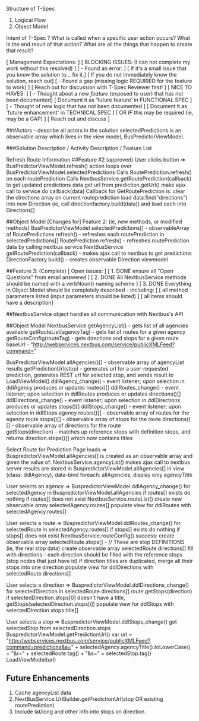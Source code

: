 Structure of T-Spec
1. Logical Flow
2. Object Model

Intent of T-Spec
? What is called when a specific user action occurs?
        What is the end result of that action?
        What are all the things that happen to create that result?

[ Management Expectations: ]
[ BLOCKING ISSUES: (I can not complete my work without this resolved) ]
[ - Found an error: ]
[       If it's a small issue that you know the solution to... fix it.] 
[       If you do not immediately know the solution, reach out]
[ - Found a gap (missing logic REQUIRED for the feature to work) ]
[       Reach out for discussion with T-Spec Reviewer first! ]
[ NICE TO HAVES: ]
[ - Thought about a new *feature* (exposed to user) that has not been documented]
[       Document it as 'future feature' in FUNCTIONAL SPEC ]
[ - Thought of new logic that has not been documented ]
[       Document it as 'future enhancement' in TECHNICAL SPEC ]
[       OR *IF* this may be required (ie, may be a GAP) ]
[       Reach out and discuss ]


###Actors - describe all actors in the solution
selectedPredictions is an observable array which lives in the view model, BusPredictorViewModel.

###Solution Description / Activity Description / Feature List

Refresh Route Information
##Feature #2 (approved)
User clicks button =>
    BusPredictorViewModel.refresh() action loops over BusPredictorViewModel.selectedPredictions
        Calls RoutePrediction.refresh() on each routePrediction
            Calls NextbusService.getRoutePrediction(callback) to get updated predictions data
                get url from prediction.getUrl()
                make ajax call to service
                do callback(data)
            Callback for GetRoutePrediction is:
                clear the directions array on current routeprediction
                load data.find("directions") into new Direction (ie, call directionfactory.build(data)) and load each into Directions[]

##Object Model
[Changes for] Feature 2: (ie, new methods, or modified methods)
BusPredictorViewModel
    selectedPredictions[] - observableArray of RoutePredictions
    refresh() - refreshes each routePrediction in selectedPredictions[]
RoutePrediction
    refresh() - refreshes routePrediction data by calling nextbus service
NextBusService
    getRoutePrediction(callback) - makes ajax call to nextbus to get predictions
DirectionFactory
    build() - creates observable Direction viewmodel

##Feature 3: (Complete)
[ Open issues: ]
[ 1. DONE ensure all "Open Questions" from email answered ]
[ 2. DONE All NextbusService methods should be named with a verbNoun() naming scheme ]
[ 3. DONE Everything in Object Model should be completely described - including: ]
[       all method parameters listed (input parameters should be listed) ]
[       all items should have a description]

##NextbusService object
handles all communication with Nextbus's API

##Object Model
NextbusService
    getAgencyList() - gets list of all agencies available
    getRouteList(agencyTag) - gets list of routes for a given agency
    getRouteConfig(routeTag) - gets directions and stops for a given route
    baseUrl - "http://webservices.nextbus.com/service/publicXMLFeed?command="    
    
BusPredictorViewModel
    allAgencies()[] - observable array of agencyList results
    getPredictionUrl(stop) - generates url for a user-requested prediction, generates REST url for selected stop, and sends result to LoadViewModel()
    ddlAgency_change() - event listener; upon selection in ddlAgency produces or updates routes()[]
    ddlRoutes_change() - event listener; upon selection in ddlRoutes produces or updates directions()[]
    ddlDirections_change() - event listener; upon selection in ddlDirections produces or updates stops()[]
    ddlStops_change() - event listener; upon selection in ddlStops 
agency
    routes()[] - observable array of routes for the agency
route
    stops()[] - observable array of stops for the route
    directions()[] - observable array of directions for the route   
    getStops(direction) - matches up reference stops with definition stops, and returns direction.stops()[] which now contains titles 
    

Select Route for Prediction
Page loads =>
    BuspredictorViewModel.allAgencies[] is created as an observable array and given the value of:
        NextbusService.agencyList() makes ajax call to nextbus server 
            results are stored in BuspredictorViewModel.allAgencies[]
            in view (class: ddlAgency), data-bind foreach: allAgencies, display only agencyTitle

User selects an agency =>
    BuspredictorViewModel.ddlAgency_change()
        for selectedAgency in BuspredictorViewModel.allAgencies
            if routes[] exists do nothing
            if routes[] does not exist
                NextbusService.routeList()
                create new observable array selectedAgency.routes[]
            populate view for ddlRoutes with selectedAgency.routes[]

User selects a route =>
    BuspredictorViewModel.ddlRoutes_change()
        for selectedRoute in selectedAgency.routes[]
            if stops[] exists do nothing
            if stops[] does not exist
                NextbusService.routeConfig()
                    success:
                        create observable array selectedRoute.stops[] - // These are stop DEFINITIONS (ie, the real stop data)
                        create observable array selectedRoute.directions[]
                            fill with directions -
                                each direction should be filled with the reference stops (stop nodes that just have id)
                            if direction titles are duplicated, merge all their stops into one direction
             populate view for ddlDirections with selectedRoute.directions[]

User selects a direction =>
    BuspredictorViewModel.ddlDirections_change()
        for selectedDirection in selectedRoute.directions[]
            route.getStops(direction) 
                if selectedDirection.stops[0] doesn't have a title,
                    getStops(selectedDirection.stops[i]) 
            populate view for ddlStops with selectedDirection.stops.title[]

User selects a stop =>
    BuspredictorViewModel.ddlStops_change()
        get selectedStop from selectedDirection.stops
        BuspredictorViewModel.getPredictionUrl()
            var url = "http://webservices.nextbus.com/service/publicXMLFeed?command=predictions&a=" +
                selectedAgency.agencyTitle().toLowerCase() + "&r=" + 
                selectedRoute.tag() + "&s=" + 
                selectedStop.tag()
            LoadViewModel(url)

## Future Enhancements
1. Cache agencyList data
2. NextBusService.UrlBuilder.getPredictionUrl(stop OR existing routePrediction)
3. Include lat/long and other info into stops on direction.